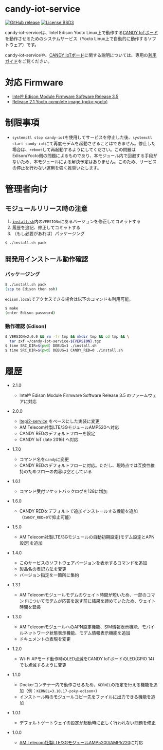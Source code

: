 candy-iot-service
===

[![GitHub release](https://img.shields.io/github/release/CANDY-LINE/candy-iot-service.svg)](https://github.com/CANDY-LINE/candy-iot-service/releases/latest)
[![License BSD3](https://img.shields.io/github/license/CANDY-LINE/candy-iot-service.svg)](http://opensource.org/licenses/BSD-3-Clause)

candy-iot-serviceは、Intel Edison Yocto Linux上で動作する[CANDY IoTボード](http://www.candy-line.io/proandsv.html#candyiot)を動作させるためのシステムサービス（Yocto Linux上で自動的に動作するソフトウェア）です。

candy-iot-serviceや、[CANDY IoTボード](http://www.candy-line.io/proandsv.html#candyiot)に関する説明については、専用の[利用ガイド](https://github.com/CANDY-LINE/CANDY-IoT-info/blob/master/README.md)をご覧ください。

# 対応 Firmware

- [Intel® Edison Module Firmware Software Release 3.5](https://downloadmirror.intel.com/26028/eng/iot-devkit-prof-dev-image-edison-20160606.zip)
- [Release 2.1 Yocto complete image (poky-yocto)](http://downloadmirror.intel.com/25384/eng/edison-iotdk-image-280915.zip)

# 制限事項

- `systemctl stop candy-iot`を使用してサービスを停止した後、`systemctl start candy-iot`にて再度モデムを起動させることはできません。停止した場合は、`reboot`して再起動するようにしてください。この問題はEdison/Yocto側の問題によるものであり、本モジュール内で回避する手段がないため、本モジュールによる解決予定はありません。このため、サービスの停止を行わない運用を強く推奨いたします。

# 管理者向け
## モジュールリリース時の注意

1. [`install.sh`](/install.sh)内の`VERSION=`にあるバージョンを修正してコミットする
1. 履歴を追記、修正してコミットする
1. （もし必要があれば）パッケージング
```bash
$ ./install.sh pack
```

## 開発用インストール動作確認

### パッケージング

```bash
$ ./install.sh pack
(scp to Edison then ssh)
```

`edison.local`でアクセスできる場合は以下のコマンドも利用可能。
```bash
$ make
(enter Edison password)
```

### 動作確認 (Edison)

```bash
$ VERSION=2.0.0 && rm -fr tmp && mkdir tmp && cd tmp && \
  tar zxf ~/candy-iot-service-${VERSION}.tgz
$ time SRC_DIR=$(pwd) DEBUG=1 ./install.sh
$ time SRC_DIR=$(pwd) DEBUG=1 CANDY_RED=0 ./install.sh
```

# 履歴
* 2.1.0
  - Intel® Edison Module Firmware Software Release 3.5 のファームウェアに対応

* 2.0.0
  - [ltepi2-service](https://github.com/CANDY-LINE/ltepi2-service) をベースにした実装に変更
  - AM Telecom社製LTE/3GモジュールAMP520へ対応
  - CANDY REDのデフォルトフローを設定
  - CANDY IoT (late 2016) へ対応

* 1.7.0
  - コマンド名を`candy`に変更
  - CANDY REDのデフォルトフローに対応。ただし、現時点では互換性維持のためフローの内容は空としている

* 1.6.1
  - コマンド受付ソケットバックログを128に増加

* 1.6.0
  - CANDY REDをデフォルトで追加インストールする機能を追加（`CANDY_RED=0`で抑止可能）

* 1.5.0
  - AM Telecom社製LTE/3Gモジュールの自動初期設定(モデム設定とAPN設定)を追加

* 1.4.0
  - このサービスのソフトウェアバージョンを表示するコマンドを追加
  - 製品名の表記方法を変更
  - バージョン指定を一箇所に集約

* 1.3.1
  - AM Telecomモジュールモデムのウェイト時間が短いため、一部のコマンドについてモデムが応答を返す前に結果を諦めていたため、ウェイト時間を延長

* 1.3.0
  - AM TelecomモジュールへのAPN設定機能、SIM情報表示機能、モバイルネットワーク状態表示機能、モデム情報表示機能を追加
  - ドキュメントの表現を変更

* 1.2.0
  - Wi-Fi APモード動作時のLED点滅をCANDY IoTボードのLED(GPIO 14)でも点滅するように変更

* 1.1.0
  - Dockerコンテナー内で動作させるため、`KERNEL`の指定を行える機能を追加（例：`KERNEL=3.10.17-poky-edison+`）
  - インストール時のモジュールコピー先をファイルに出力できる機能を追加

* 1.0.1
  - デフォルトゲートウェイの設定が起動時に正しく行われない問題を修正

* 1.0.0
  - [AM Telecom社製LTE/3GモジュールAMP5200/AMP5220](http://www.amtel.co.jp/english/product/list?category=1020)に対応
